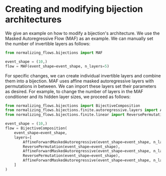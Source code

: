 # Creating and modifying bijection architectures

We give an example on how to modify a bijection's architecture.
We use the Masked Autoregressive Flow (MAF) as an example.
We can manually set the number of invertible layers as follows:
```python
from normalizing_flows.bijections import MAF

event_shape = (10,)
flow = MAF(event_shape=event_shape, n_layers=5)
```

For specific changes, we can create individual invertible layers and combine them into a bijection.
MAF uses affine masked autoregressive layers with permutations in between.
We can import these layers set their parameters as desired.
For example, to change the number of layers in the MAF conditioner and its hidden layer sizes, we proceed as follows: 
```python
from normalizing_flows.bijections import BijectiveComposition
from normalizing_flows.bijections.finite.autoregressive.layers import AffineForwardMaskedAutoregressive
from normalizing_flows.bijections.finite.linear import ReversePermutation

event_shape = (10,)
flow = BijectiveComposition(
    event_shape=event_shape,
    layers=[
        AffineForwardMaskedAutoregressive(event_shape=event_shape, n_layers=4, n_hidden=20),
        ReversePermutation(event_shape=event_shape),
        AffineForwardMaskedAutoregressive(event_shape=event_shape, n_layers=3, n_hidden=7),
        ReversePermutation(event_shape=event_shape),
        AffineForwardMaskedAutoregressive(event_shape=event_shape, n_layers=5, n_hidden=13)
    ]
)
```